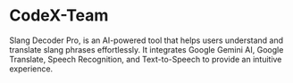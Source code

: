 # CodeX-Team
Slang Decoder Pro, is an AI-powered tool that helps users understand and translate slang phrases effortlessly. It integrates Google Gemini AI, Google Translate, Speech Recognition, and Text-to-Speech to provide an intuitive experience.
